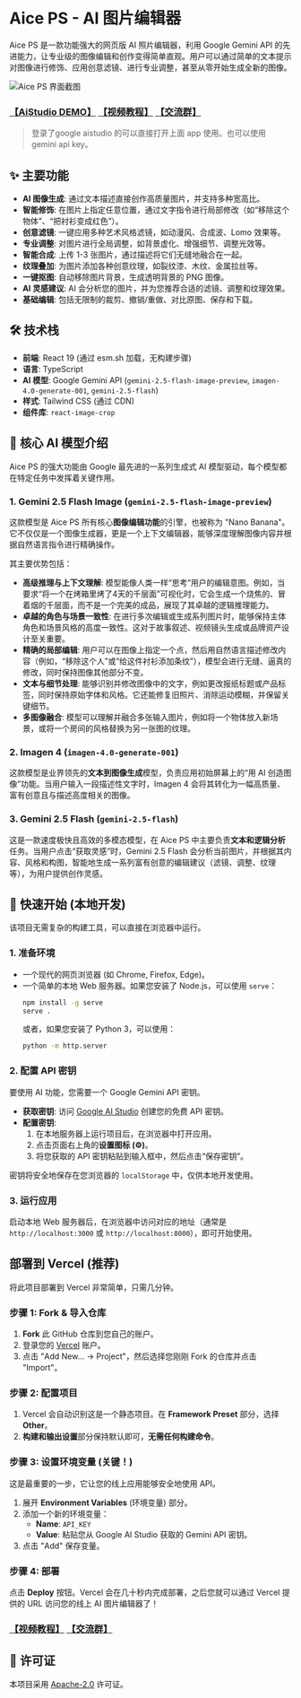 # Aice PS - AI 图片编辑器

Aice PS 是一款功能强大的网页版 AI 照片编辑器，利用 Google Gemini API 的先进能力，让专业级的图像编辑和创作变得简单直观。用户可以通过简单的文本提示对图像进行修饰、应用创意滤镜、进行专业调整，甚至从零开始生成全新的图像。

![Aice PS 界面截图](https://storage.googleapis.com/gweb-developer-goog-blog-assets/images/gemini-2-5-flash-prompt-based-image-editing.original.png)

### [【AiStudio DEMO】](https://ai.studio/apps/drive/1JSVTWc7Pe1GfLLrQcBWPZF_yH_80xUGg)  [【视频教程】](https://www.bilibili.com/video/BV1y6e2z3EDS/)  [【交流群】](https://cnb.cool/fuliai/comfyui/-/issues/11) 

> 登录了google aistudio 的可以直接打开上面 app 使用。也可以使用 gemini api key。

> 
## ✨ 主要功能

- **AI 图像生成**: 通过文本描述直接创作高质量图片，并支持多种宽高比。
- **智能修饰**: 在图片上指定任意位置，通过文字指令进行局部修改（如“移除这个物体”、“把衬衫变成红色”）。
- **创意滤镜**: 一键应用多种艺术风格滤镜，如动漫风、合成波、Lomo 效果等。
- **专业调整**: 对图片进行全局调整，如背景虚化、增强细节、调整光效等。
- **智能合成**: 上传 1-3 张图片，通过描述将它们无缝地融合在一起。
- **纹理叠加**: 为图片添加各种创意纹理，如裂纹漆、木纹、金属拉丝等。
- **一键抠图**: 自动移除图片背景，生成透明背景的 PNG 图像。
- **AI 灵感建议**: AI 会分析您的图片，并为您推荐合适的滤镜、调整和纹理效果。
- **基础编辑**: 包括无限制的裁剪、撤销/重做、对比原图、保存和下载。

## 🛠️ 技术栈

- **前端**: React 19 (通过 esm.sh 加载，无构建步骤)
- **语言**: TypeScript
- **AI 模型**: Google Gemini API (`gemini-2.5-flash-image-preview`, `imagen-4.0-generate-001`, `gemini-2.5-flash`)
- **样式**: Tailwind CSS (通过 CDN)
- **组件库**: `react-image-crop`

## 🎨 核心 AI 模型介绍

Aice PS 的强大功能由 Google 最先进的一系列生成式 AI 模型驱动，每个模型都在特定任务中发挥着关键作用。

### 1. Gemini 2.5 Flash Image (`gemini-2.5-flash-image-preview`)

这款模型是 Aice PS 所有核心**图像编辑功能**的引擎，也被称为 "Nano Banana"。它不仅仅是一个图像生成器，更是一个上下文编辑器，能够深度理解图像内容并根据自然语言指令进行精确操作。

其主要优势包括：

-   **高级推理与上下文理解**: 模型能像人类一样“思考”用户的编辑意图。例如，当要求“将一个在烤箱里烤了4天的千层面”可视化时，它会生成一个烧焦的、冒着烟的千层面，而不是一个完美的成品，展现了其卓越的逻辑推理能力。
-   **卓越的角色与场景一致性**: 在进行多次编辑或生成系列图片时，能够保持主体角色和场景风格的高度一致性。这对于故事叙述、视频镜头生成或品牌资产设计至关重要。
-   **精确的局部编辑**: 用户可以在图像上指定一个点，然后用自然语言描述修改内容（例如，“移除这个人”或“给这件衬衫添加条纹”），模型会进行无缝、逼真的修改，同时保持图像其他部分不变。
-   **文本与细节处理**: 能够识别并修改图像中的文字，例如更改报纸标题或产品标签，同时保持原始字体和风格。它还能修复旧照片、消除运动模糊，并保留关键细节。
-   **多图像融合**: 模型可以理解并融合多张输入图片，例如将一个物体放入新场景，或将一个房间的风格替换为另一张图的纹理。

### 2. Imagen 4 (`imagen-4.0-generate-001`)

这款模型是业界领先的**文本到图像生成**模型，负责应用初始屏幕上的“用 AI 创造图像”功能。当用户输入一段描述性文字时，Imagen 4 会将其转化为一幅高质量、富有创意且与描述高度相关的图像。

### 3. Gemini 2.5 Flash (`gemini-2.5-flash`)

这是一款速度极快且高效的多模态模型，在 Aice PS 中主要负责**文本和逻辑分析**任务。当用户点击“获取灵感”时，Gemini 2.5 Flash 会分析当前图片，并根据其内容、风格和构图，智能地生成一系列富有创意的编辑建议（滤镜、调整、纹理等），为用户提供创作灵感。

## 🚀 快速开始 (本地开发)

该项目无需复杂的构建工具，可以直接在浏览器中运行。

### 1. 准备环境

- 一个现代的网页浏览器 (如 Chrome, Firefox, Edge)。
- 一个简单的本地 Web 服务器。如果您安装了 Node.js，可以使用 `serve`：
  ```bash
  npm install -g serve
  serve .
  ```
  或者，如果您安装了 Python 3，可以使用：
  ```bash
  python -m http.server
  ```

### 2. 配置 API 密钥

要使用 AI 功能，您需要一个 Google Gemini API 密钥。

- **获取密钥**: 访问 [Google AI Studio](https://aistudio.google.com/app/apikey) 创建您的免费 API 密钥。
- **配置密钥**:
  1. 在本地服务器上运行项目后，在浏览器中打开应用。
  2. 点击页面右上角的**设置图标 (⚙️)**。
  3. 将您获取的 API 密钥粘贴到输入框中，然后点击“保存密钥”。
  
密钥将安全地保存在您浏览器的 `localStorage` 中，仅供本地开发使用。

### 3. 运行应用

启动本地 Web 服务器后，在浏览器中访问对应的地址（通常是 `http://localhost:3000` 或 `http://localhost:8000`），即可开始使用。

## 部署到 Vercel (推荐)

将此项目部署到 Vercel 非常简单，只需几分钟。

### 步骤 1: Fork & 导入仓库

1.  **Fork** 此 GitHub 仓库到您自己的账户。
2.  登录您的 [Vercel](https://vercel.com/) 账户。
3.  点击 "Add New... -> Project"，然后选择您刚刚 Fork 的仓库并点击 "Import"。

### 步骤 2: 配置项目

1.  Vercel 会自动识别这是一个静态项目。在 **Framework Preset** 部分，选择 **Other**。
2.  **构建和输出设置**部分保持默认即可，**无需任何构建命令**。

### 步骤 3: 设置环境变量 (关键！)

这是最重要的一步，它让您的线上应用能够安全地使用 API。

1.  展开 **Environment Variables** (环境变量) 部分。
2.  添加一个新的环境变量：
    - **Name**: `API_KEY`
    - **Value**: 粘贴您从 Google AI Studio 获取的 Gemini API 密钥。
3.  点击 "Add" 保存变量。

### 步骤 4: 部署

点击 **Deploy** 按钮。Vercel 会在几十秒内完成部署，之后您就可以通过 Vercel 提供的 URL 访问您的线上 AI 图片编辑器了！

###  [【视频教程】](https://www.bilibili.com/video/BV1y6e2z3EDS/)  [【交流群】](https://cnb.cool/fuliai/comfyui/-/issues/11) 

## 📄 许可证

本项目采用 [Apache-2.0](./LICENSE) 许可证。